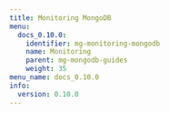 ```yaml
---
title: Monitoring MongoDB
menu:
  docs_0.10.0:
    identifier: mg-monitoring-mongodb
    name: Monitoring
    parent: mg-mongodb-guides
    weight: 35
menu_name: docs_0.10.0
info:
  version: 0.10.0
---
```


